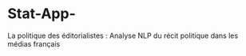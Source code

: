 # Stat-App-
La politique des éditorialistes : Analyse NLP du récit politique dans les médias français
